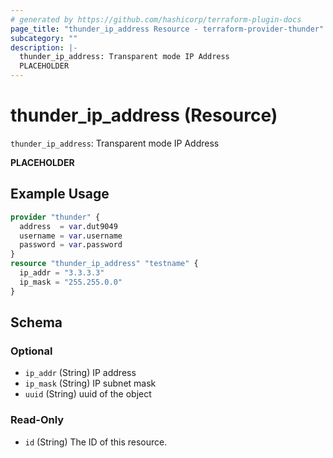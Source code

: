 ```yaml
---
# generated by https://github.com/hashicorp/terraform-plugin-docs
page_title: "thunder_ip_address Resource - terraform-provider-thunder"
subcategory: ""
description: |-
  thunder_ip_address: Transparent mode IP Address
  PLACEHOLDER
---
```


# thunder_ip_address (Resource)

`thunder_ip_address`: Transparent mode IP Address

__PLACEHOLDER__

## Example Usage

```terraform
provider "thunder" {
  address  = var.dut9049
  username = var.username
  password = var.password
}
resource "thunder_ip_address" "testname" {
  ip_addr = "3.3.3.3"
  ip_mask = "255.255.0.0"
}
```

<!-- schema generated by tfplugindocs -->
## Schema

### Optional

- `ip_addr` (String) IP address
- `ip_mask` (String) IP subnet mask
- `uuid` (String) uuid of the object

### Read-Only

- `id` (String) The ID of this resource.


